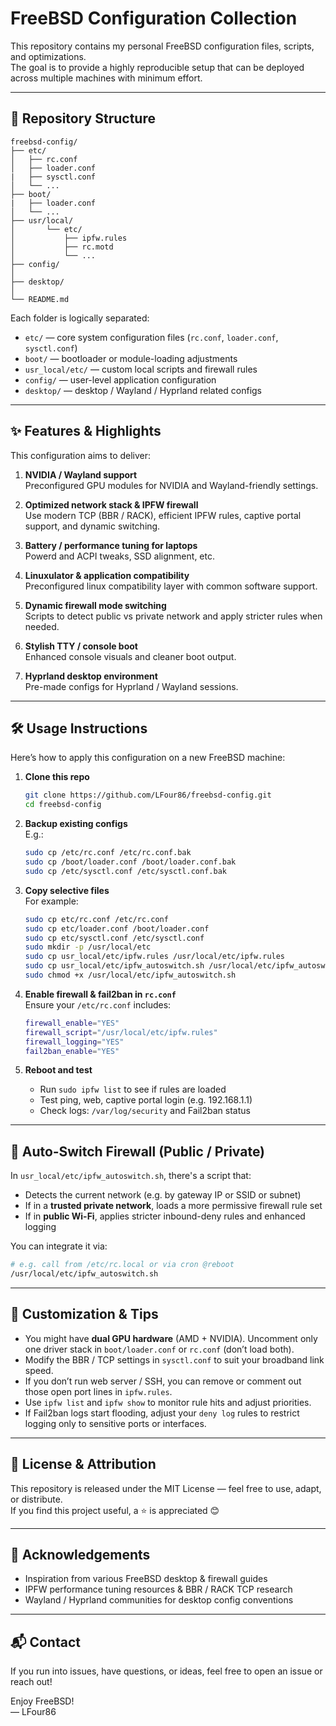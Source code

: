 # FreeBSD Configuration Collection

This repository contains my personal FreeBSD configuration files, scripts, and optimizations.  
The goal is to provide a highly reproducible setup that can be deployed across multiple machines with minimum effort.

---

## 📁 Repository Structure

```text
freebsd-config/
├── etc/
│   ├── rc.conf
│   ├── loader.conf
|   ├── sysctl.conf
│   └── ...
├── boot/
|   ├── loader.conf
│   └── ...
├── usr/local/
│       └── etc/
│           ├── ipfw.rules
│           ├── rc.motd
│           └── ...
├── config/
│
├── desktop/
│
└── README.md
```

Each folder is logically separated:

- `etc/` — core system configuration files (`rc.conf`, `loader.conf`, `sysctl.conf`)  
- `boot/` — bootloader or module-loading adjustments  
- `usr_local/etc/` — custom local scripts and firewall rules  
- `config/` — user-level application configuration  
- `desktop/` — desktop / Wayland / Hyprland related configs  

---

## ✨ Features & Highlights

This configuration aims to deliver:

1. **NVIDIA / Wayland support**  
   Preconfigured GPU modules for NVIDIA and Wayland-friendly settings.

2. **Optimized network stack & IPFW firewall**  
   Use modern TCP (BBR / RACK), efficient IPFW rules, captive portal support, and dynamic switching.

3. **Battery / performance tuning for laptops**  
   Powerd and ACPI tweaks, SSD alignment, etc.

4. **Linuxulator & application compatibility**  
   Preconfigured linux compatibility layer with common software support.

5. **Dynamic firewall mode switching**  
   Scripts to detect public vs private network and apply stricter rules when needed.

6. **Stylish TTY / console boot**  
   Enhanced console visuals and cleaner boot output.

7. **Hyprland desktop environment**  
   Pre-made configs for Hyprland / Wayland sessions.

---

## 🛠️ Usage Instructions

Here’s how to apply this configuration on a new FreeBSD machine:

1. **Clone this repo**  
   ```sh
   git clone https://github.com/LFour86/freebsd-config.git
   cd freebsd-config
   ```

2. **Backup existing configs**  
   E.g.:
   ```sh
   sudo cp /etc/rc.conf /etc/rc.conf.bak
   sudo cp /boot/loader.conf /boot/loader.conf.bak
   sudo cp /etc/sysctl.conf /etc/sysctl.conf.bak
   ```

3. **Copy selective files**  
   For example:
   ```sh
   sudo cp etc/rc.conf /etc/rc.conf
   sudo cp etc/loader.conf /boot/loader.conf
   sudo cp etc/sysctl.conf /etc/sysctl.conf
   sudo mkdir -p /usr/local/etc
   sudo cp usr_local/etc/ipfw.rules /usr/local/etc/ipfw.rules
   sudo cp usr_local/etc/ipfw_autoswitch.sh /usr/local/etc/ipfw_autoswitch.sh
   sudo chmod +x /usr/local/etc/ipfw_autoswitch.sh
   ```

4. **Enable firewall & fail2ban in `rc.conf`**  
   Ensure your `/etc/rc.conf` includes:
   ```sh
   firewall_enable="YES"
   firewall_script="/usr/local/etc/ipfw.rules"
   firewall_logging="YES"
   fail2ban_enable="YES"
   ```

5. **Reboot and test**  
   - Run `sudo ipfw list` to see if rules are loaded  
   - Test ping, web, captive portal login (e.g. 192.168.1.1)  
   - Check logs: `/var/log/security` and Fail2ban status  

---

## 🔄 Auto‑Switch Firewall (Public / Private)

In `usr_local/etc/ipfw_autoswitch.sh`, there's a script that:

- Detects the current network (e.g. by gateway IP or SSID or subnet)  
- If in a **trusted private network**, loads a more permissive firewall rule set  
- If in **public Wi-Fi**, applies stricter inbound-deny rules and enhanced logging  

You can integrate it via:
```sh
# e.g. call from /etc/rc.local or via cron @reboot
/usr/local/etc/ipfw_autoswitch.sh
```

---

## 🧮 Customization & Tips

- You might have **dual GPU hardware** (AMD + NVIDIA). Uncomment only one driver stack in `boot/loader.conf` or `rc.conf` (don’t load both).  
- Modify the BBR / TCP settings in `sysctl.conf` to suit your broadband link speed.  
- If you don’t run web server / SSH, you can remove or comment out those open port lines in `ipfw.rules`.  
- Use `ipfw list` and `ipfw show` to monitor rule hits and adjust priorities.  
- If Fail2ban logs start flooding, adjust your `deny log` rules to restrict logging only to sensitive ports or interfaces.


---

## 📜 License & Attribution

This repository is released under the MIT License — feel free to use, adapt, or distribute.  
If you find this project useful, a ⭐ is appreciated 😊  

---

## 🧷 Acknowledgements

- Inspiration from various FreeBSD desktop & firewall guides  
- IPFW performance tuning resources & BBR / RACK TCP research  
- Wayland / Hyprland communities for desktop config conventions  

---

## 📬 Contact

If you run into issues, have questions, or ideas, feel free to open an issue or reach out!

Enjoy FreeBSD!  
― LFour86
